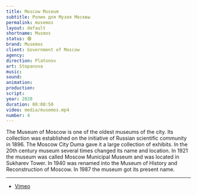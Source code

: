```yaml
---
title: Moscow Museum
subtitle: Ролик для Музея Москвы
permalink: musemos
layout: default
shortname: Musmos
status: 🟢
brand: Musemos
client: Government of Moscow
agency:
direction: Platonov
art: Stepanova
music:  
sound:
animation:  
production:  
script:
year: 2020
duration: 00:00:50
video: media/musemos.mp4
number: 4
---
```


The Museum of Moscow is one of the oldest museums of the city. Its collection was established on the initiative of Russian scientific community in 1896. The Moscow City Duma gave it a large collection of exhibits. In the 20th century museum several times changed its name and location. In 1921 the museum was called Moscow Municipal Museum and was located in Sukharev Tower. In 1940 was renamed into the Museum of History and Reconstruction of Moscow. In 1987 the museum got its present name.

---

+ [Vimeo](xxxxx)
